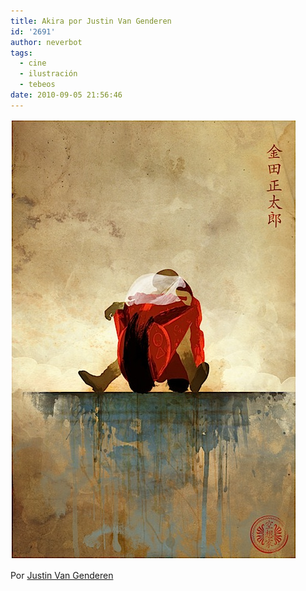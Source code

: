 ```yaml
---
title: Akira por Justin Van Genderen
id: '2691'
author: neverbot
tags:
  - cine
  - ilustración
  - tebeos
date: 2010-09-05 21:56:46
---
```


![201009052155.jpg](./akira-por-justin-van-genderen/201009052155.jpg)

Por [Justin Van Genderen](http://www.2046design.com/Anime.html)